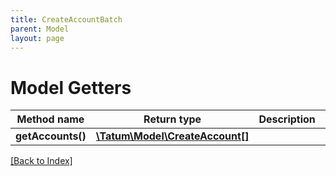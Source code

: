 ```yaml
---
title: CreateAccountBatch
parent: Model
layout: page
---
```


# Model Getters

Method name | Return type | Description | Notes
------------ | ------------- | ------------- | -------------
**getAccounts()** | [**\Tatum\Model\CreateAccount[]**](CreateAccount.md) |  |

[[Back to Index]](../index.md)
